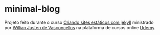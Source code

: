 # minimal-blog

Projeto feito durante o curso [Criando sites estáticos com jekyll](https://www.udemy.com/course/criando-sites-estaticos-com-jekyll/)  ministrado por [Willian Justen de Vasconcellos](https://willianjusten.com.br) na plataforma de cursos online [Udemy](https://www.udemy.com/).
